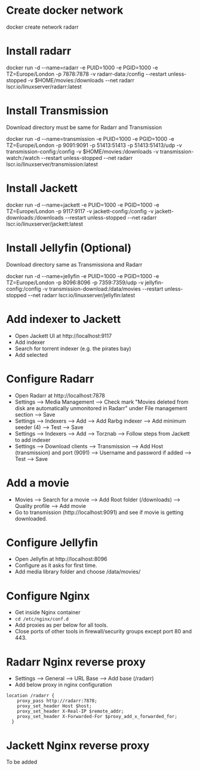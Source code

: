 # Create docker network

docker create network radarr

# Install radarr

docker run -d   --name=radarr   -e PUID=1000   -e PGID=1000   -e TZ=Europe/London   -p 7878:7878 -v radarr-data:/config --restart unless-stopped -v $HOME/movies:/downloads --net radarr  lscr.io/linuxserver/radarr:latest

# Install Transmission

Download directory must be same for Radarr and Transmission

docker run -d   --name=transmission   -e PUID=1000   -e PGID=1000   -e TZ=Europe/London -p 9091:9091   -p 51413:51413   -p 51413:51413/udp   -v transmission-config:/config  -v $HOME/movies:/downloads -v transmission-watch:/watch --restart unless-stopped --net radarr  lscr.io/linuxserver/transmission:latest

# Install Jackett

docker run -d   --name=jackett   -e PUID=1000   -e PGID=1000   -e TZ=Europe/London -p 9117:9117 -v jackett-config:/config -v jackett-downloads:/downloads --restart unless-stopped --net radarr  lscr.io/linuxserver/jackett:latest

# Install Jellyfin (Optional)

Download directory same as Transmissiona and Radarr

docker run -d   --name=jellyfin   -e PUID=1000   -e PGID=1000   -e TZ=Europe/London -p 8096:8096 -p 7359:7359/udp -v jellyfin-config:/config -v transmission-download:/data/movies --restart unless-stopped --net radarr  lscr.io/linuxserver/jellyfin:latest

# Add indexer to Jackett

- Open Jackett UI at http://localhost:9117
- Add indexer
- Search for torrent indexer (e.g. the pirates bay)
- Add selected

# Configure Radarr

- Open Radarr at http://localhost:7878
- Settings --> Media Management --> Check mark "Movies deleted from disk are automatically unmonitored in Radarr" under File management section --> Save
- Settings --> Indexers --> Add --> Add Rarbg indexer --> Add minimum seeder (4) --> Test --> Save
- Settings --> Indexers --> Add --> Torznab --> Follow steps from Jackett to add indexer
- Settings --> Download clients --> Transmission --> Add Host (transmission) and port (9091) --> Username and password if added --> Test --> Save

# Add a movie

- Movies --> Search for a movie --> Add Root folder (/downloads) --> Quality profile --> Add movie
- Go to transmission (http://localhost:9091) and see if movie is getting downloaded.

# Configure Jellyfin

- Open Jellyfin at http://localhost:8096
- Configure as it asks for first time.
- Add media library folder and choose /data/movies/

# Configure Nginx

- Get inside Nginx container
- `cd /etc/nginx/conf.d`
- Add proxies as per below for all tools.
- Close ports of other tools in firewall/security groups except port 80 and 443.


# Radarr Nginx reverse proxy

- Settings --> General --> URL Base --> Add base (/radarr)
- Add below proxy in nginx configuration

```
location /radarr {
    proxy_pass http://radarr:7878;
    proxy_set_header Host $host;
    proxy_set_header X-Real-IP $remote_addr;
    proxy_set_header X-Forwarded-For $proxy_add_x_forwarded_for;
  }
```

# Jackett Nginx reverse proxy

To be added